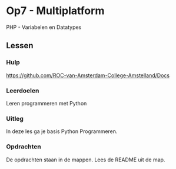 ﻿# Op7 - Multiplatform

PHP - Variabelen en Datatypes

## Lessen

### Hulp

https://github.com/ROC-van-Amsterdam-College-Amstelland/Docs

### Leerdoelen

Leren programmeren met Python

### Uitleg

In deze les ga je basis Python Programmeren.

### Opdrachten 

De opdrachten staan in de mappen. Lees de README uit de map.
